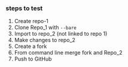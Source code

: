 ### steps to test

1. Create repo-1
2. Clone Repo_1 with `--bare`
4. Import to repo_2 (not linked to repo 1)
5. Make changes to repo_2
6. Create a fork
7. From command line merge fork and Repo_2
8. Push to GitHub
